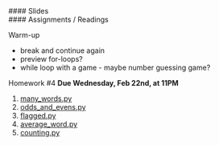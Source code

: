 <article class="due" markdown="block">

<!--
* Homework
-->

</article>

<article class="slides" markdown="block">
####  Slides


<!--
* [Slides](classes/01/intro.html)
-->

</article>

<article class="assignments" markdown="block">
####  Assignments / Readings		

Warm-up

* break and continue again
* preview for-loops?
* while loop with a game - maybe number guessing game?

Homework #4 __Due Wednesday, Feb 22nd, at 11PM__ 

1. [many_words.py](homework/hw04/many_words.py)
2. [odds_and_evens.py](homework/hw04/odds_and_evens.py)
3. [flagged.py](homework/hw04/flagged.py)
4. [average_word.py](homework/hw04/average_word.py)
5. [counting.py](homework/hw04/counting.py)

<!--
Readings

* Read {{ site.bookq }} - Chapter 1

Assignments 

1. [questions.py](homework/hw01/questions.py) - 9 points
-->
</article>
<!--
<a name="class8"></a>

### Slides
* [About Class #8](classes/08/meta.html)
* [While Loops - Review](classes/08/while-revisited.html)
* [For Loops](classes/08/for.html)

###  Readings 
__{{ site.bookq }}__

* Chapter 4 on while loops
* Chapter 4 on for loops

__{{ site.bookt }}__

* [{{ site.bookt }}](http://openbookproject.net/thinkcs/python/english3e/iteration.html) - Chapter 7, Iteration, Sections 7.1 through 7.8, but skipping 7.2 

###  Vocabulary
See [the glossary](http://openbookproject.net/thinkcs/python/english3e/iteration.html#glossary) in {{ site.bookt }}, Chapter 7.

<a name="homework4"></a>

###  Homework #4

__THERE IS NO GRACE PERIOD FOR THIS HOMEWORK; SUBMIT BEFORE DUE DATE__

Note:

* the due date is on __Friday__, the __27th__, and the time is __7PM__
* see the slides on [For Loops](classes/08/for.html) 

* Due __February 27th__, at 7PM, __NO GRACE PERIOD__
* Submit all files via __NYU Classes__
* [Contact me](index.html#contact-info) if you're having trouble submitting your homework

1. [questions_ch_4.py](homework/hw04/questions_ch_4.py)
2. [forwards_backwards.py](homework/hw04/forwards_backwards.py)
3. [exclaim_num.py](homework/hw04/exclaim_num.py)
4. [guess.py](homework/hw04/guess.py)
5. [dice.py](homework/hw04/dice.py)
6. [average_word.py](homework/hw04/average_word.py)
-->
